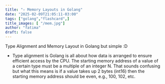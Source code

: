 ```yaml
---
title: "✧ Memory Layouts in Golang"
date: "2025-02-09T21:05:11-03:00"
tags: ["golang","flashcard",]
title_images: [ "/mem.jpg"]
author: "fatima"
draft: false
---
```

Type Alignment and Memory Layout in Golang but simple :D

- Type alignment is Golang is all about how data is arranged to ensure efficient access by the CPU. The starting memory address of a value of a certain type must be a multiple of an integer N. That sounds confusing but what this means is if a value takes up 2 bytes (int16) then the starting memory address should be even, e.g., 100, 102, etc. 